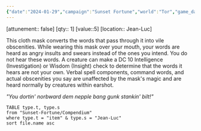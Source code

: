 ```yaml
---
{"date":"2024-01-29","campaign":"Sunset Fortune","world":"Tor","game_date":null,"type":{"t":"item","s":"wondrous item","c":"common"},"description":"This cloth mask converts the words that pass through it into vile obscenities","tags":["item"],"icon":"FasCube","dg-publish":true,"permalink":"/sunset-fortune/compendium/items/profane-mask/","dgPassFrontmatter":true,"created":"2024-01-29T16:10:02.809+10:30"}
---
```


[attunement:: false]
[qty:: 1]
[value::5]
[location:: Jean-Luc]

This cloth mask converts the words that pass through it into vile obscenities. While wearing this mask over your mouth, your words are heard as angry insults and swears instead of the ones you intend. You do not hear these words. A creature can make a DC 10 Intelligence (Investigation) or Wisdom (Insight) check to determine that the words it hears are not your own. Verbal spell components, command words, and actual obscenities you say are unaffected by the mask's magic and are heard normally by creatures within earshot.

_"You dortin' norbward dem nepple bang gunk stankin' bilt!"_

``` dataview
TABLE type.t, type.s
from "Sunset-Fortune/Compendium"
where type.t = "item" & type.s = "Jean-Luc"
sort file.name asc
```